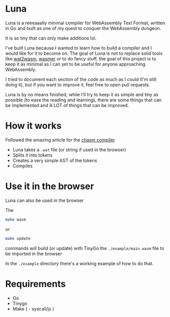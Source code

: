 # Luna

Luna is a reeeaaally minimal compiler for WebAssembly Text Format, written in Go and built as one of my quest to conquer the WebAssembly dungeon.

It is so tiny that can only make additions lol.

I've built Luna because I wanted to learn how to build a compiler and I would like for it to become on.
The goal of Luna is not to replace solid tools like <a href target="_blank">wat2wasm</a>, <a href target="_blank">wasmer</a> 
or to do fancy stuff, the goal of this project is to keep it as minimal as I can yet to be useful for anyone approaching WebAssembly.

I tried to document each section of the code as much as I could (I'm still doing it), but if you want to improve it, feel free to open pull requests.

Luna is by no means finished, while I'll try to keep it as simple and tiny as possible (to ease the reading and learning), there are some things that can be implemented and A LOT of things that can be improved.


# How it works

Followed the amazing article for the <a href>chasm compiler</a>

- Luna takes a `.wat` file (or string if used in the browser)
- Splits it into tokens
- Creates a very simple AST of the tokens
- Compiles

# Use it in the browser

Luna can also be used in the browser

The

```bash
make wasm
```
or

```bash
make update
```
commands will build (or update) with TinyGo the `./example/main.wasm` file to be imported in the browser

In the `./example` directory there's a working example of how to do that.

# Requirements

- Go
- Tinygo
- Make
( - syscall/js )